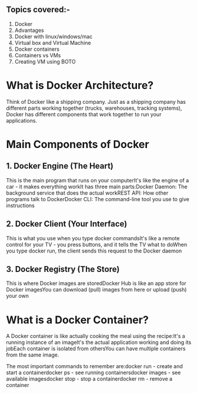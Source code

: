 ## Topics covered:-
1. Docker
2. Advantages
3. Docker with linux/windows/mac
4. Virtual box and Virtual Machine
5. Docker containers
6. Containers vs VMs
7. Creating VM using BOTO

# What is Docker Architecture?
Think of Docker like a shipping company. Just as a shipping company has different parts working together (trucks, warehouses, tracking systems), Docker has different components that work together to run your applications.
# Main Components of Docker
## 1. Docker Engine (The Heart)
This is the main program that runs on your computerIt's like the engine of a car - it makes everything workIt has three main parts:Docker Daemon: The background service that does the actual workREST API: How other programs talk to DockerDocker CLI: The command-line tool you use to give instructions
## 2. Docker Client (Your Interface)
This is what you use when you type docker commandsIt's like a remote control for your TV - you press buttons, and it tells the TV what to doWhen you type docker run, the client sends this request to the Docker daemon
## 3. Docker Registry (The Store)
This is where Docker images are storedDocker Hub is like an app store for Docker imagesYou can download (pull) images from here or upload (push) your own
# What is a Docker Container?
A Docker container is like actually cooking the meal using the recipe:It's a running instance of an imageIt's the actual application working and doing its jobEach container is isolated from othersYou can have multiple containers from the same image.


The most important commands to remember are:docker run - create and start a containerdocker ps - see running containersdocker images - see available imagesdocker stop - stop a containerdocker rm - remove a container
